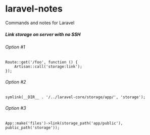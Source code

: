 # laravel-notes
Commands and notes for Laravel

##### Link storage on server with no SSH
###### Option #1
```
Route::get('/foo', function () {
    Artisan::call('storage:link');
});
```
###### Option #2
```
symlink(__DIR__ . '/../laravel-core/storage/app/', 'storage');
```

###### Option #3
```
App::make('files')->link(storage_path('app/public'), public_path('storage'));
```
